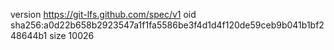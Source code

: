 version https://git-lfs.github.com/spec/v1
oid sha256:a0d22b658b2923547a1f1fa5586be3f4d1d4f120de59ceb9b041b1bf248644b1
size 10026
